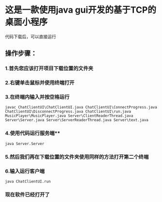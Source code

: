 # 这是一款使用java gui开发的基于TCP的桌面小程序

 代码下载后，可以直接运行

## 操作步骤：
### 1.首先您应该打开项目下载位置的文件夹

### 2.右键单击鼠标并使用终端打开

### 3.在终端内输入并按空格运行
~~~
javac ChatClientUI\ChatClientUI.java ChatClientUI\ConnectProgress.java ChatClientUI\DisconnectProgress.java ChatClientUI\run.java MusicPlayer\MusicPlayer.java Server\ClientReaderThread.java Server\Server.java Server\ServerReaderThread.java Server\text.java
~~~

### 4.使用代码运行服务端**
~~~
java Server.Server
~~~


### 5.然后我们再在下载位置的文件夹使用同样的方法打开第二个终端

### 6.输入运行客户端
~~~
java ChatClientUI.run
~~~

### 现在软件已经打开了
